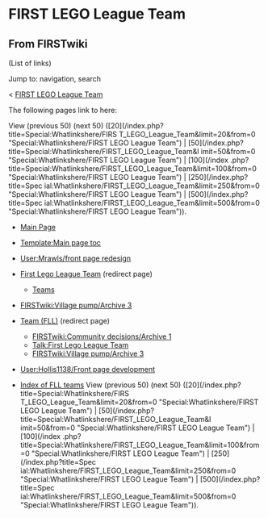 # FIRST LEGO League Team

## From FIRSTwiki

(List of links)

Jump to: navigation, search

< [FIRST LEGO League Team](/index.php?title=FIRST_LEGO_League_Team&redirect=no "FIRST LEGO League
Team")

The following pages link to here:

View (previous 50) (next 50) ([20](/index.php?title=Special:Whatlinkshere/FIRS
T_LEGO_League_Team&limit=20&from=0 "Special:Whatlinkshere/FIRST LEGO League
Team") | [50](/index.php?title=Special:Whatlinkshere/FIRST_LEGO_League_Team&l
imit=50&from=0 "Special:Whatlinkshere/FIRST LEGO League Team") | [100](/index
.php?title=Special:Whatlinkshere/FIRST_LEGO_League_Team&limit=100&from=0 "Special:Whatlinkshere/FIRST LEGO League Team") | [250](/index.php?title=Spec
ial:Whatlinkshere/FIRST_LEGO_League_Team&limit=250&from=0 "Special:Whatlinkshere/FIRST LEGO League Team") | [500](/index.php?title=Spec
ial:Whatlinkshere/FIRST_LEGO_League_Team&limit=500&from=0 "Special:Whatlinkshere/FIRST LEGO League Team")).

- [Main Page](Main_Page "Main Page")
- [Template:Main page toc](Template:Main_page_toc "Template:Main page toc")
- [User:Mrawls/front page redesign](User:Mrawls/front_page_redesign "User:Mrawls/front page redesign")
- [First Lego League Team](/index.php?title=First_Lego_League_Team&redirect=no "First Lego League Team") (redirect page) 

  - [Teams](Teams "Teams")

- [FIRSTwiki:Village pump/Archive 3](FIRSTwiki:Village_pump/Archive_3 "FIRSTwiki:Village pump/Archive 3")
- [Team (FLL)](/index.php?title=Team_%28FLL%29&redirect=no "Team \(FLL\)") (redirect page) 

  - [FIRSTwiki:Community decisions/Archive 1](FIRSTwiki:Community_decisions/Archive_1 "FIRSTwiki:Community decisions/Archive 1")
  - [Talk:First Lego League Team](Talk:First_Lego_League_Team "Talk:First Lego League Team")
  - [FIRSTwiki:Village pump/Archive 3](FIRSTwiki:Village_pump/Archive_3 "FIRSTwiki:Village pump/Archive 3")

- [User:Hollis1138/Front page development](User:Hollis1138/Front_page_development "User:Hollis1138/Front page development")
- [Index of FLL teams](Index_of_FLL_teams "Index of FLL teams") View (previous 50) (next 50) ([20](/index.php?title=Special:Whatlinkshere/FIRS
  T_LEGO_League_Team&limit=20&from=0 "Special:Whatlinkshere/FIRST LEGO League
  Team") | [50](/index.php?title=Special:Whatlinkshere/FIRST_LEGO_League_Team&l
  imit=50&from=0 "Special:Whatlinkshere/FIRST LEGO League Team") | [100](/index
  .php?title=Special:Whatlinkshere/FIRST_LEGO_League_Team&limit=100&from=0 "Special:Whatlinkshere/FIRST LEGO League Team") | [250](/index.php?title=Spec
  ial:Whatlinkshere/FIRST_LEGO_League_Team&limit=250&from=0 "Special:Whatlinkshere/FIRST LEGO League Team") | [500](/index.php?title=Spec
  ial:Whatlinkshere/FIRST_LEGO_League_Team&limit=500&from=0 "Special:Whatlinkshere/FIRST LEGO League Team")).
